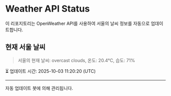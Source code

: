
# Weather API Status

이 리포지토리는 OpenWeather API를 사용하여 서울의 날씨 정보를 자동으로 업데이트합니다.

## 현재 서울 날씨
> 서울의 현재 날씨: overcast clouds, 온도: 20.4°C, 습도: 71%

⏳ 업데이트 시간: 2025-10-03 11:20:20 (UTC)

---
자동 업데이트 봇에 의해 관리됩니다.
